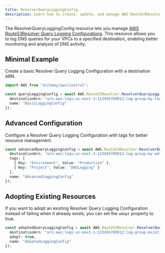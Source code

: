 ```yaml
---
title: ResolverQueryLoggingConfig
description: Learn how to create, update, and manage AWS Route53Resolver ResolverQueryLoggingConfigs using Alchemy Cloud Control.
---
```



The ResolverQueryLoggingConfig resource lets you manage [AWS Route53Resolver Query Logging Configurations](https://docs.aws.amazon.com/route53resolver/latest/userguide/). This resource allows you to log DNS queries for your VPCs to a specified destination, enabling better monitoring and analysis of DNS activity.

## Minimal Example

Create a basic Resolver Query Logging Configuration with a destination ARN.

```ts
import AWS from "alchemy/aws/control";

const queryLoggingConfig = await AWS.Route53Resolver.ResolverQueryLoggingConfig("basicQueryLoggingConfig", {
  destinationArn: "arn:aws:logs:us-east-1:123456789012:log-group:my-log-group",
  name: "BasicLoggingConfig"
});
```

## Advanced Configuration

Configure a Resolver Query Logging Configuration with tags for better resource management.

```ts
const advancedQueryLoggingConfig = await AWS.Route53Resolver.ResolverQueryLoggingConfig("advancedQueryLoggingConfig", {
  destinationArn: "arn:aws:logs:us-east-1:123456789012:log-group:my-advanced-log-group",
  tags: [
    { Key: "Environment", Value: "Production" },
    { Key: "Project", Value: "DNSLogging" }
  ],
  name: "AdvancedLoggingConfig"
});
```

## Adopting Existing Resources

If you want to adopt an existing Resolver Query Logging Configuration instead of failing when it already exists, you can set the `adopt` property to true.

```ts
const adoptedQueryLoggingConfig = await AWS.Route53Resolver.ResolverQueryLoggingConfig("adoptedQueryLoggingConfig", {
  destinationArn: "arn:aws:logs:us-east-1:123456789012:log-group:existing-log-group",
  adopt: true,
  name: "AdoptedLoggingConfig"
});
```
